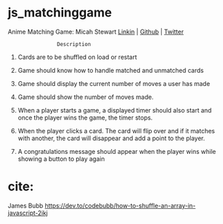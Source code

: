 # js_matchinggame
Anime Matching Game: Micah Stewart
[Linkin](https://www.linkedin.com/in/micah-stewart-4b78a9212/) |
[Github](https://github.com/Thrillisreal) |
[Twitter](https://twitter.com/Thrillisreal1)
                    
                    Description
1. Cards are to be shuffled on load or restart
   
2. Game should know how to handle matched and unmatched cards
   
3. Game should display the current number of moves a user has made

4. Game should show the number of moves made.
   
5. When a player starts a game, a displayed timer should also start and once the player wins the game, the timer stops.
   
6. When the player clicks a card. The card will flip over and if it matches with another, the card will disappear and add a point to the player.
   
7. A congratulations message should appear when the player wins while showing a button to play again 

# cite: 
James Bubb
https://dev.to/codebubb/how-to-shuffle-an-array-in-javascript-2ikj